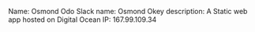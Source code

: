 Name: Osmond Odo
Slack name: Osmond Okey
description: A Static web app hosted on Digital Ocean
IP: 167.99.109.34
